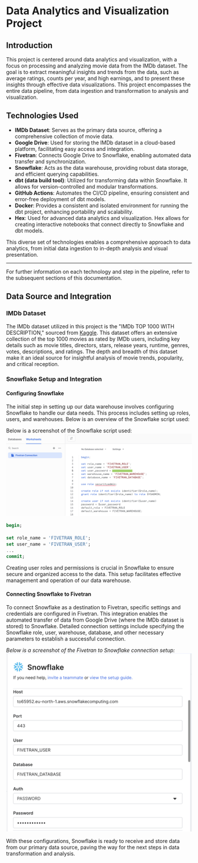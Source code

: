 # Data Analytics and Visualization Project

## Introduction
This project is centered around data analytics and visualization, with a focus on processing and analyzing movie data from the IMDb dataset. The goal is to extract meaningful insights and trends from the data, such as average ratings, counts per year, and high earnings, and to present these insights through effective data visualizations. This project encompasses the entire data pipeline, from data ingestion and transformation to analysis and visualization.

## Technologies Used
- **IMDb Dataset**: Serves as the primary data source, offering a comprehensive collection of movie data.
- **Google Drive**: Used for storing the IMDb dataset in a cloud-based platform, facilitating easy access and integration.
- **Fivetran**: Connects Google Drive to Snowflake, enabling automated data transfer and synchronization.
- **Snowflake**: Acts as the data warehouse, providing robust data storage, and efficient querying capabilities.
- **dbt (data build tool)**: Utilized for transforming data within Snowflake. It allows for version-controlled and modular transformations.
- **GitHub Actions**: Automates the CI/CD pipeline, ensuring consistent and error-free deployment of dbt models.
- **Docker**: Provides a consistent and isolated environment for running the dbt project, enhancing portability and scalability.
- **Hex**: Used for advanced data analytics and visualization. Hex allows for creating interactive notebooks that connect directly to Snowflake and dbt models.

This diverse set of technologies enables a comprehensive approach to data analytics, from initial data ingestion to in-depth analysis and visual presentation.

---

For further information on each technology and step in the pipeline, refer to the subsequent sections of this documentation.

## Data Source and Integration

### IMDb Dataset
The IMDb dataset utilized in this project is the "IMDb TOP 1000 WITH DESCRIPTION," sourced from [Kaggle](https://www.kaggle.com/datasets/akashkotal/imbd-top-1000-with-description/code). This dataset offers an extensive collection of the top 1000 movies as rated by IMDb users, including key details such as movie titles, directors, stars, release years, runtime, genres, votes, descriptions, and ratings. The depth and breadth of this dataset make it an ideal source for insightful analysis of movie trends, popularity, and critical reception.

### Snowflake Setup and Integration
#### Configuring Snowflake
The initial step in setting up our data warehouse involves configuring Snowflake to handle our data needs. This process includes setting up roles, users, and warehouses. Below is an overview of the Snowflake script used:

Below is a screenshot of the Snowflake script used:
![Snowflake Script Screenshot](https://github.com/TikPapyan/dbt_snowflake_imdb/blob/master/screenshots/snowflake_script.png)

```sql
begin;

set role_name = 'FIVETRAN_ROLE';
set user_name = 'FIVETRAN_USER';
...
commit;
```

Creating user roles and permissions is crucial in Snowflake to ensure secure and organized access to the data. This setup facilitates effective management and operation of our data warehouse.

#### Connecting Snowflake to Fivetran

To connect Snowflake as a destination to Fivetran, specific settings and credentials are configured in Fivetran. This integration enables the automated transfer of data from Google Drive (where the IMDb dataset is stored) to Snowflake. Detailed connection settings include specifying the Snowflake role, user, warehouse, database, and other necessary parameters to establish a successful connection.

*Below is a screenshot of the Fivetran to Snowflake connection setup:*
![Fivetran Connection Screenshot](https://github.com/TikPapyan/dbt_snowflake_imdb/blob/master/screenshots/fivetran_connection.png)

With these configurations, Snowflake is ready to receive and store data from our primary data source, paving the way for the next steps in data transformation and analysis.
